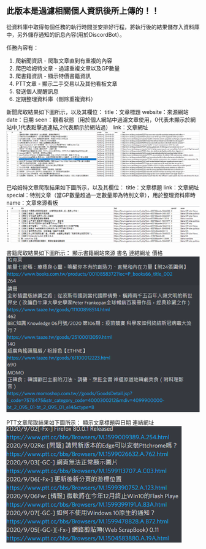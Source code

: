 ## 此版本是過濾相關個人資訊後所上傳的！！

從資料庫中取得每個任務的執行時間並安排好行程，將執行後的結果儲存入資料庫中，另外儲存通知的訊息內容(用於DiscordBot）。

任務內容有：

1. 爬新聞資訊 - 爬取文章直到有重複的內容
2. 爬巴哈姆特文章 - 過濾重複文章以及GP數量
3. 爬書籍資訊 - 顯示特價書籍資訊
4. PTT文章 - 顯示二手交易以及其他看板文章
5. 發送個人提醒訊息
6. 定期整理資料庫（刪除重複資料）

新聞爬取結果如下圖所示，以及其欄位：
title：文章標題
website：來源網站
date：日期
seen：觀看狀態（用於個人網站中過濾文章使用，0代表未顯示於網站中,1代表點擊過連結,2代表顯示於網站過）
link：文章網址
![](img/news.png)

巴哈姆特文章爬取結果如下圖所示，以及其欄位：
title：文章標題
link：文章網址
special：特別文章（當GP數量超過一定數量即為特別文章），用於整理資料庫時
name：文章來源看板
![](img/baha.png)

書籍爬取結果如下圖所示：
顯示書籍網站來源
書名
連結網址
價格
![](img/book.png)

PTT文章爬取結果如下圖所示：
顯示文章標題與日期
連結網址
![](img/ptt.png)
